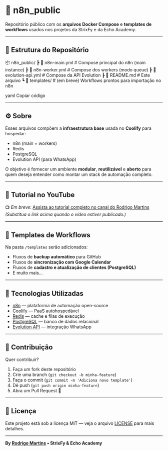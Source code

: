 # 🚀 n8n_public

Repositório público com os **arquivos Docker Compose** e **templates de workflows** usados nos projetos da StrixFy e da Echo Academy.

---

## 🧩 Estrutura do Repositório

📦 n8n_public/
┣ 📜 n8n-main.yml # Compose principal do n8n (main instance)
┣ 📜 n8n-worker.yml # Compose dos workers (modo queue)
┣ 📜 evolution-api.yml # Compose da API Evolution
┣ 📜 README.md # Este arquivo
┗ 📂 templates/ # (em breve) Workflows prontos para importação no n8n

yaml
Copiar código

---

## ⚙️ Sobre

Esses arquivos compõem a **infraestrutura base** usada no **Coolify** para hospedar:
- n8n (main + workers)
- Redis
- PostgreSQL
- Evolution API (para WhatsApp)
  
O objetivo é fornecer um ambiente **modular**, **reutilizável** e **aberto** para quem deseja entender como montar um stack de automação completo.

---

## 🎥 Tutorial no YouTube

📺 *Em breve*: [Assista ao tutorial completo no canal do Rodrigo Martins](#)  
*(Substitua o link acima quando o vídeo estiver publicado.)*

---

## 🧠 Templates de Workflows

Na pasta `/templates` serão adicionados:
- Fluxos de **backup automático** para GitHub  
- Fluxos de **sincronização com Google Calendar**  
- Fluxos de **cadastro e atualização de clientes (PostgreSQL)**  
- E muito mais...

---

## 🧰 Tecnologias Utilizadas

- [n8n](https://n8n.io) — plataforma de automação open-source  
- [Coolify](https://coolify.io) — PaaS autohospedável  
- [Redis](https://redis.io) — cache e filas de execução  
- [PostgreSQL](https://www.postgresql.org) — banco de dados relacional  
- [Evolution API](https://github.com/EvolutionAPI/evolution-api) — integração WhatsApp  

---

## 🤝 Contribuição

Quer contribuir?  
1. Faça um fork deste repositório  
2. Crie uma branch (`git checkout -b minha-feature`)  
3. Faça o commit (`git commit -m 'Adiciona novo template'`)  
4. Dê push (`git push origin minha-feature`)  
5. Abra um Pull Request 🚀

---

## 📜 Licença

Este projeto está sob a licença MIT — veja o arquivo [LICENSE](LICENSE) para mais detalhes.

---

**By [Rodrigo Martins](https://github.com/RodLeite) • StrixFy & Echo Academy**
